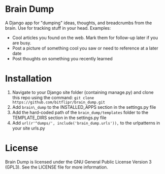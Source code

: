 # Brain Dump
A Django app for "dumping" ideas, thoughts, and breadcrumbs from the brain. Use for tracking stuff in your head. Examples:

- Cool articles you found on the web. Mark them for follow-up later if you are busy.
- Post a picture of something cool you saw or need to reference at a later date
- Post thoughts on something you recently learned


# Installation
1. Navigate to your Django site folder (containing manage.py) and clone this repo using the command: `git clone https://github.com/bitflipr/brain_dump.git`
2. Add `brain\_dump` to the INSTALLED_APPS section in the settings.py file
3. Add the hard-coded path of the `brain_dump/templates` folder to the TEMPLATE\_DIRS section in the settings.py file 
4. Add `url(r'^dumps/', include('brain_dump.urls')),` to the urlpatterns in your site urls.py


# License
Brain Dump is licensed under the GNU General Public License Version 3 (GPL3). See the LICENSE file for more information.
